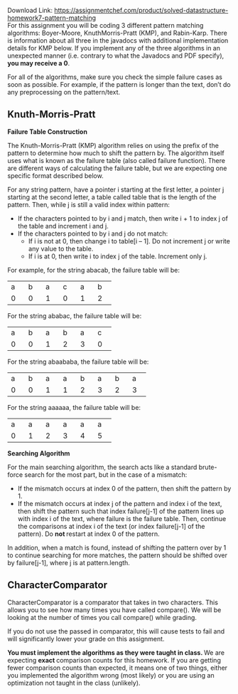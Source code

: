 Download Link: https://assignmentchef.com/product/solved-datastructure-homework7-pattern-matching
<br>
For this assignment you will be coding 3 different pattern matching algorithms: Boyer-Moore, KnuthMorris-Pratt (KMP), and Rabin-Karp. There is information about all three in the javadocs with additional implementation details for KMP below. If you implement any of the three algorithms in an unexpected manner (i.e. contrary to what the Javadocs and PDF specify), <strong>you may receive a 0</strong>.

For all of the algorithms, make sure you check the simple failure cases as soon as possible. For example, if the pattern is longer than the text, don’t do any preprocessing on the pattern/text.

<h2>Knuth-Morris-Pratt</h2>

<strong>Failure Table Construction</strong>

The Knuth-Morris-Pratt (KMP) algorithm relies on using the prefix of the pattern to determine how much to shift the pattern by. The algorithm itself uses what is known as the failure table (also called failure function). There are different ways of calculating the failure table, but we are expecting one specific format described below.

For any string pattern, have a pointer i starting at the first letter, a pointer j starting at the second letter, a table called table that is the length of the pattern. Then, while j is still a valid index within pattern:

<ul>

 <li>If the characters pointed to by i and j match, then write i + 1 to index j of the table and increment i and j.</li>

 <li>If the characters pointed to by i and j do not match:

  <ul>

   <li>If i is not at 0, then change i to table[i – 1]. Do not increment j or write any value to the table.</li>

   <li>If i is at 0, then write i to index j of the table. Increment only j.</li>

  </ul></li>

</ul>

For example, for the string abacab, the failure table will be:

<table width="137">

 <tbody>

  <tr>

   <td width="23">a</td>

   <td width="23">b</td>

   <td width="23">a</td>

   <td width="23">c</td>

   <td width="23">a</td>

   <td width="23">b</td>

  </tr>

  <tr>

   <td width="23">0</td>

   <td width="23">0</td>

   <td width="23">1</td>

   <td width="23">0</td>

   <td width="23">1</td>

   <td width="23">2</td>

  </tr>

 </tbody>

</table>

For the string ababac, the failure table will be:

<table width="137">

 <tbody>

  <tr>

   <td width="23">a</td>

   <td width="23">b</td>

   <td width="23">a</td>

   <td width="23">b</td>

   <td width="23">a</td>

   <td width="23">c</td>

  </tr>

  <tr>

   <td width="23">0</td>

   <td width="23">0</td>

   <td width="23">1</td>

   <td width="23">2</td>

   <td width="23">3</td>

   <td width="23">0</td>

  </tr>

 </tbody>

</table>

For the string abaababa, the failure table will be:

<table width="183">

 <tbody>

  <tr>

   <td width="23">a</td>

   <td width="23">b</td>

   <td width="23">a</td>

   <td width="23">a</td>

   <td width="23">b</td>

   <td width="23">a</td>

   <td width="23">b</td>

   <td width="23">a</td>

  </tr>

  <tr>

   <td width="23">0</td>

   <td width="23">0</td>

   <td width="23">1</td>

   <td width="23">1</td>

   <td width="23">2</td>

   <td width="23">3</td>

   <td width="23">2</td>

   <td width="23">3</td>

  </tr>

 </tbody>

</table>

For the string aaaaaa, the failure table will be:

<table width="135">

 <tbody>

  <tr>

   <td width="23">a</td>

   <td width="23">a</td>

   <td width="23">a</td>

   <td width="23">a</td>

   <td width="23">a</td>

   <td width="23">a</td>

  </tr>

  <tr>

   <td width="23">0</td>

   <td width="23">1</td>

   <td width="23">2</td>

   <td width="23">3</td>

   <td width="23">4</td>

   <td width="23">5</td>

  </tr>

 </tbody>

</table>

<strong>Searching Algorithm</strong>

For the main searching algorithm, the search acts like a standard brute-force search for the most part, but in the case of a mismatch:

<ul>

 <li>If the mismatch occurs at index 0 of the pattern, then shift the pattern by 1.</li>

 <li>If the mismatch occurs at index j of the pattern and index i of the text, then shift the pattern such that index failure[j-1] of the pattern lines up with index i of the text, where failure is the failure table. Then, continue the comparisons at index i of the text (or index failure[j-1] of the pattern). Do <strong>not </strong>restart at index 0 of the pattern.</li>

</ul>

In addition, when a match is found, instead of shifting the pattern over by 1 to continue searching for more matches, the pattern should be shifted over by failure[j-1], where j is at pattern.length.

<h2>CharacterComparator</h2>

CharacterComparator is a comparator that takes in two characters. This allows you to see how many times you have called compare(). We will be looking at the number of times you call compare() while grading.

If you do not use the passed in comparator, this will cause tests to fail and will significantly lower your grade on this assignment.

<strong>You must implement the algorithms as they were taught in class. </strong>We are expecting <strong>exact </strong>comparison counts for this homework. If you are getting fewer comparison counts than expected, it means one of two things, either you implemented the algorithm wrong (most likely) or you are using an optimization not taught in the class (unlikely).